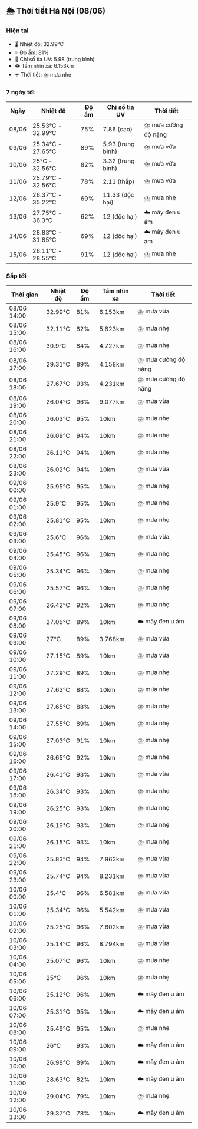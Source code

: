 ## 🌦️ Thời tiết Hà Nội (08/06)

### Hiện tại

- 🌡️ Nhiệt độ: 32.99℃
- 💦 Độ ẩm: 81%
- 🌟 Chỉ số tia UV: 5.98 (trung bình)
- 👁️ Tầm nhìn xa: 6.153km
- ☂️ Thời tiết: ⛈️ mưa nhẹ

### 7 ngày tới

| Ngày | Nhiệt độ | Độ ẩm | Chỉ số tia UV | Thời tiết |
| --- | --- | --- | --- | --- |
| 08/06 | 25.53℃ - 32.99℃ | 75% | 7.86 (cao) | ⛈️ mưa cường độ nặng |
| 09/06 | 25.34℃ - 27.65℃ | 89% | 5.93 (trung bình) | ⛈️ mưa vừa |
| 10/06 | 25℃ - 32.56℃ | 82% | 3.32 (trung bình) | ⛈️ mưa vừa |
| 11/06 | 25.79℃ - 32.56℃ | 78% | 2.11 (thấp) | ⛈️ mưa vừa |
| 12/06 | 26.37℃ - 35.22℃ | 69% | 11.33 (độc hại) | ⛈️ mưa nhẹ |
| 13/06 | 27.75℃ - 36.3℃ | 62% | 12 (độc hại) | ☁️ mây đen u ám |
| 14/06 | 28.83℃ - 31.85℃ | 69% | 12 (độc hại) | ☁️ mây đen u ám |
| 15/06 | 26.11℃ - 28.55℃ | 91% | 12 (độc hại) | ⛈️ mưa nhẹ |

### Sắp tới

| Thời gian | Nhiệt độ | Độ ẩm | Tầm nhìn xa | Thời tiết |
| --- | --- | --- | --- | --- |
| 08/06 14:00 | 32.99℃ | 81% | 6.153km | ⛈️ mưa vừa |
| 08/06 15:00 | 32.11℃ | 82% | 5.823km | ⛈️ mưa nhẹ |
| 08/06 16:00 | 30.9℃ | 84% | 4.727km | ⛈️ mưa nhẹ |
| 08/06 17:00 | 29.31℃ | 89% | 4.158km | ⛈️ mưa cường độ nặng |
| 08/06 18:00 | 27.67℃ | 93% | 4.231km | ⛈️ mưa cường độ nặng |
| 08/06 19:00 | 26.04℃ | 96% | 9.077km | ⛈️ mưa vừa |
| 08/06 20:00 | 26.03℃ | 95% | 10km | ⛈️ mưa nhẹ |
| 08/06 21:00 | 26.09℃ | 94% | 10km | ⛈️ mưa nhẹ |
| 08/06 22:00 | 26.11℃ | 94% | 10km | ⛈️ mưa nhẹ |
| 08/06 23:00 | 26.02℃ | 94% | 10km | ⛈️ mưa vừa |
| 09/06 00:00 | 25.95℃ | 95% | 10km | ⛈️ mưa nhẹ |
| 09/06 01:00 | 25.9℃ | 95% | 10km | ⛈️ mưa nhẹ |
| 09/06 02:00 | 25.81℃ | 95% | 10km | ⛈️ mưa nhẹ |
| 09/06 03:00 | 25.6℃ | 96% | 10km | ⛈️ mưa vừa |
| 09/06 04:00 | 25.45℃ | 96% | 10km | ⛈️ mưa nhẹ |
| 09/06 05:00 | 25.34℃ | 96% | 10km | ⛈️ mưa nhẹ |
| 09/06 06:00 | 25.57℃ | 96% | 10km | ⛈️ mưa nhẹ |
| 09/06 07:00 | 26.42℃ | 92% | 10km | ⛈️ mưa nhẹ |
| 09/06 08:00 | 27.06℃ | 89% | 10km | ☁️ mây đen u ám |
| 09/06 09:00 | 27℃ | 89% | 3.768km | ⛈️ mưa vừa |
| 09/06 10:00 | 27.15℃ | 89% | 10km | ⛈️ mưa vừa |
| 09/06 11:00 | 27.29℃ | 89% | 10km | ⛈️ mưa nhẹ |
| 09/06 12:00 | 27.63℃ | 88% | 10km | ⛈️ mưa nhẹ |
| 09/06 13:00 | 27.65℃ | 88% | 10km | ⛈️ mưa nhẹ |
| 09/06 14:00 | 27.55℃ | 89% | 10km | ⛈️ mưa nhẹ |
| 09/06 15:00 | 27.03℃ | 91% | 10km | ⛈️ mưa nhẹ |
| 09/06 16:00 | 26.65℃ | 92% | 10km | ⛈️ mưa nhẹ |
| 09/06 17:00 | 26.41℃ | 93% | 10km | ⛈️ mưa vừa |
| 09/06 18:00 | 26.34℃ | 93% | 10km | ⛈️ mưa nhẹ |
| 09/06 19:00 | 26.25℃ | 93% | 10km | ⛈️ mưa nhẹ |
| 09/06 20:00 | 26.19℃ | 93% | 10km | ⛈️ mưa nhẹ |
| 09/06 21:00 | 26.15℃ | 93% | 10km | ⛈️ mưa nhẹ |
| 09/06 22:00 | 25.83℃ | 94% | 7.963km | ⛈️ mưa vừa |
| 09/06 23:00 | 25.74℃ | 94% | 8.231km | ⛈️ mưa vừa |
| 10/06 00:00 | 25.4℃ | 96% | 6.581km | ⛈️ mưa vừa |
| 10/06 01:00 | 25.34℃ | 96% | 5.542km | ⛈️ mưa vừa |
| 10/06 02:00 | 25.25℃ | 96% | 7.602km | ⛈️ mưa vừa |
| 10/06 03:00 | 25.14℃ | 96% | 8.794km | ⛈️ mưa vừa |
| 10/06 04:00 | 25.07℃ | 96% | 10km | ⛈️ mưa nhẹ |
| 10/06 05:00 | 25℃ | 96% | 10km | ⛈️ mưa nhẹ |
| 10/06 06:00 | 25.12℃ | 96% | 10km | ☁️ mây đen u ám |
| 10/06 07:00 | 25.31℃ | 95% | 10km | ☁️ mây đen u ám |
| 10/06 08:00 | 25.49℃ | 95% | 10km | ⛈️ mưa nhẹ |
| 10/06 09:00 | 26℃ | 93% | 10km | ☁️ mây đen u ám |
| 10/06 10:00 | 26.98℃ | 89% | 10km | ☁️ mây đen u ám |
| 10/06 11:00 | 28.63℃ | 82% | 10km | ☁️ mây đen u ám |
| 10/06 12:00 | 29.04℃ | 79% | 10km | ⛈️ mưa nhẹ |
| 10/06 13:00 | 29.37℃ | 78% | 10km | ☁️ mây đen u ám |
